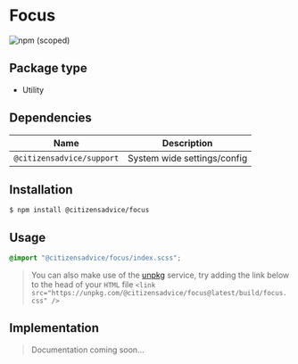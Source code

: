 # Focus

![npm (scoped)](https://img.shields.io/npm/v/@citizensadvice/focus.svg)

## Package type

- Utility

## Dependencies

| Name                      | Description                 |
| ------------------------- | --------------------------- |
| `@citizensadvice/support` | System wide settings/config |

## Installation

```shell
$ npm install @citizensadvice/focus
```

## Usage

```scss
@import "@citizensadvice/focus/index.scss";
```

> You can also make use of the [unpkg](https://unpkg.com) service, try adding the link below to the head of your `HTML` file
> `<link src="https://unpkg.com/@citizensadvice/focus@latest/build/focus.css" />`

## Implementation

> Documentation coming soon...